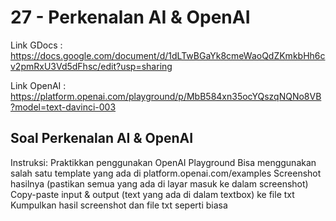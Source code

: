 # 27 - Perkenalan AI & OpenAI

Link GDocs : https://docs.google.com/document/d/1dLTwBGaYk8cmeWaoQdZKmkbHh6cv2pmRxU3Vd5dFhsc/edit?usp=sharing

Link OpenAI : https://platform.openai.com/playground/p/MbB584xn35ocYQszqNQNo8VB?model=text-davinci-003

## Soal Perkenalan AI & OpenAI

Instruksi:
Praktikkan penggunakan OpenAI Playground
Bisa menggunakan salah satu template yang ada di platform.openai.com/examples
Screenshot hasilnya (pastikan semua yang ada di layar masuk ke dalam screenshot)
Copy-paste input & output (text yang ada di dalam textbox) ke file txt
Kumpulkan hasil screenshot dan file txt seperti biasa
